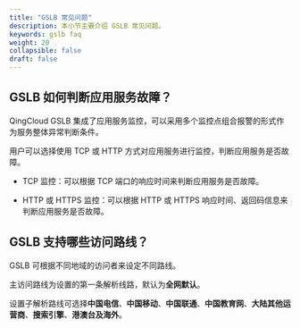 ```yaml
---
title: "GSLB 常见问题"
description: 本小节主要介绍 GSLB 常见问题。 
keywords: gslb faq 
weight: 20
collapsible: false
draft: false
---
```




## GSLB 如何判断应用服务故障？

QingCloud GSLB 集成了应用服务监控，可以采用多个监控点组合报警的形式作为服务整体异常判断条件。

用户可以选择使用 TCP 或 HTTP 方式对应用服务进行监控，判断应用服务是否故障。

- TCP 监控：可以根据 TCP 端口的响应时间来判断应用服务是否故障。

- HTTP 或 HTTPS 监控：可以根据 HTTP 或 HTTPS 响应时间、返回码信息来判断应用服务是否故障。

## GSLB 支持哪些访问路线？

GSLB 可根据不同地域的访问者来设定不同路线。
    
主访问路线为设置的第一条解析线路，默认为**全网默认**。

设置子解析路线可选择**中国电信**、**中国移动**、**中国联通**、**中国教育网**、**大陆其他运营商**、**搜索引擎**、**港澳台及海外**。
